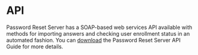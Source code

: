 [title]: # (API)
[tags]: # (api)
[priority]: # (1)
# API

Password Reset Server has a SOAP-based web services API available with methods for importing answers and checking user enrollment status in an automated fashion. You can [download](../../api/index.md) the Password Reset Server API Guide for more details.